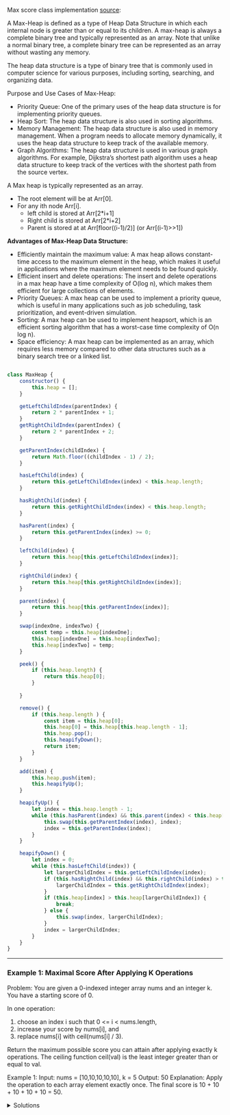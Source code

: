 Max score class implementation [source](https://www.geeksforgeeks.org/introduction-to-max-heap-data-structure/):

A Max-Heap is defined as a type of Heap Data Structure in which each internal node is greater than or equal to its children. A max-heap is always a complete binary tree and typically represented as an array. Note that unlike a normal binary tree, a complete binary tree can be represented as an array without wasting any memory.

The heap data structure is a type of binary tree that is commonly used in computer science for various purposes, including sorting, searching, and organizing data.


Purpose and Use Cases of Max-Heap:

- Priority Queue: One of the primary uses of the heap data structure is for implementing priority queues. 
- Heap Sort: The heap data structure is also used in sorting algorithms.  
- Memory Management: The heap data structure is also used in memory management. When a program needs to allocate memory dynamically, it uses the heap data structure to keep track of the available memory. 
- Graph Algorithms: The heap data structure is used in various graph algorithms. For example, Dijkstra’s shortest path algorithm uses a heap data structure to keep track of the vertices with the shortest path from the source vertex. 


A Max heap is typically represented as an array. 


- The root element will be at Arr[0]. 
- For any ith node Arr[i].
    - left child is stored at Arr[2*i+1] 
    - Right child is stored at Arr[2*i+2]
    - Parent is stored at at Arr[floor((i-1)/2)] (or Arr[(i-1)>>1])


**Advantages of Max-Heap Data Structure:**
- Efficiently maintain the maximum value: A max heap allows constant-time access to the maximum element in the heap, which makes it useful in applications where the maximum element needs to be found quickly.
- Efficient insert and delete operations: The insert and delete operations in a max heap have a time complexity of O(log n), which makes them efficient for large collections of elements.
- Priority Queues: A max heap can be used to implement a priority queue, which is useful in many applications such as job scheduling, task prioritization, and event-driven simulation.
- Sorting: A max heap can be used to implement heapsort, which is an efficient sorting algorithm that has a worst-case time complexity of O(n log n).
- Space efficiency: A max heap can be implemented as an array, which requires less memory compared to other data structures such as a binary search tree or a linked list.


```javascript

class MaxHeap {
    constructor() {
        this.heap = [];
    }

    getLeftChildIndex(parentIndex) { 
        return 2 * parentIndex + 1; 
    }
    getRightChildIndex(parentIndex) { 
        return 2 * parentIndex + 2; 
    }

    getParentIndex(childIndex) {
        return Math.floor((childIndex - 1) / 2);
    }

    hasLeftChild(index) {
        return this.getLeftChildIndex(index) < this.heap.length;
    }

    hasRightChild(index) {
        return this.getRightChildIndex(index) < this.heap.length;
    }

    hasParent(index) {
        return this.getParentIndex(index) >= 0;
    }

    leftChild(index) {
        return this.heap[this.getLeftChildIndex(index)];
    }

    rightChild(index) {
        return this.heap[this.getRightChildIndex(index)];
    }

    parent(index) {
        return this.heap[this.getParentIndex(index)];
    }

    swap(indexOne, indexTwo) {
        const temp = this.heap[indexOne];
        this.heap[indexOne] = this.heap[indexTwo];
        this.heap[indexTwo] = temp;
    }

    peek() {
        if (this.heap.length) {
            return this.heap[0];
        }
        
    }

    remove() {
        if (this.heap.length ) {
            const item = this.heap[0];
            this.heap[0] = this.heap[this.heap.length - 1];
            this.heap.pop();
            this.heapifyDown();
            return item;
        }
    }

    add(item) {
        this.heap.push(item);
        this.heapifyUp();
    }

    heapifyUp() {
        let index = this.heap.length - 1;
        while (this.hasParent(index) && this.parent(index) < this.heap[index]) {
            this.swap(this.getParentIndex(index), index);
            index = this.getParentIndex(index);
        }
    }

    heapifyDown() {
        let index = 0;
        while (this.hasLeftChild(index)) {
            let largerChildIndex = this.getLeftChildIndex(index);
            if (this.hasRightChild(index) && this.rightChild(index) > this.leftChild(index)) {
                largerChildIndex = this.getRightChildIndex(index);
            }
            if (this.heap[index] > this.heap[largerChildIndex]) {
                break;
            } else {
                this.swap(index, largerChildIndex);
            }
            index = largerChildIndex;
        }
    }
}

```
_____________________________________________

### **Example 1**: Maximal Score After Applying K Operations


Problem: 
You are given a 0-indexed integer array nums and an integer k. You have a starting score of 0.

In one operation:

1. choose an index i such that 0 <= i < nums.length,
2. increase your score by nums[i], and
3. replace nums[i] with ceil(nums[i] / 3).

Return the maximum possible score you can attain after applying exactly k operations.
The ceiling function ceil(val) is the least integer greater than or equal to val.

Example 1:
    Input: nums = [10,10,10,10,10], k = 5
    Output: 50
    Explanation: Apply the operation to each array element exactly once. The final score is 10 + 10 + 10 + 10 + 10 = 50.


<details>
<summary>Solutions</summary>

```javascript
/**
 * @param {number[]} nums
 * @param {number} k
 * @return {number}
 */
var maxKelements = function(nums, k) {
    const maxHeap = new MaxHeap();
    let maxScore = 0;

    for (let num of nums) {
        maxHeap.add(num);
    }
    
    while(k) {
        let val = maxHeap.remove();
        maxScore += val;
        maxHeap.add(Math.ceil(val / 3));
        k--;
    }

    return maxScore;
};

class MaxHeap {
    constructor() {
        this.heap = [];
    }

    getLeftChildIndex(parentIndex) { return 2 * parentIndex + 1; }
    getRightChildIndex(parentIndex) { return 2 * parentIndex + 2; }

    getParentIndex(childIndex) {
        return Math.floor((childIndex - 1) / 2);
    }

    hasLeftChild(index) {
        return this.getLeftChildIndex(index) < this.heap.length;
    }

    hasRightChild(index) {
        return this.getRightChildIndex(index) < this.heap.length;
    }

    hasParent(index) {
        return this.getParentIndex(index) >= 0;
    }

    leftChild(index) {
        return this.heap[this.getLeftChildIndex(index)];
    }

    rightChild(index) {
        return this.heap[this.getRightChildIndex(index)];
    }

    parent(index) {
        return this.heap[this.getParentIndex(index)];
    }

    swap(indexOne, indexTwo) {
        const temp = this.heap[indexOne];
        this.heap[indexOne] = this.heap[indexTwo];
        this.heap[indexTwo] = temp;
    }

    peek() {
        if (this.heap.length === 0) {
            return null;
        }
        return this.heap[0];
    }

    remove() {
        if (this.heap.length === 0) {
            return null;
        }
        const item = this.heap[0];
        this.heap[0] = this.heap[this.heap.length - 1];
        this.heap.pop();
        this.heapifyDown();
        return item;
    }

    add(item) {
        this.heap.push(item);
        this.heapifyUp();
    }

    heapifyUp() {
        let index = this.heap.length - 1;
        while (this.hasParent(index) && this.parent(index) < this.heap[index]) {
            this.swap(this.getParentIndex(index), index);
            index = this.getParentIndex(index);
        }
    }

    heapifyDown() {
        let index = 0;
        while (this.hasLeftChild(index)) {
            let largerChildIndex = this.getLeftChildIndex(index);
            if (this.hasRightChild(index) && this.rightChild(index) > this.leftChild(index)) {
                largerChildIndex = this.getRightChildIndex(index);
            }
            if (this.heap[index] > this.heap[largerChildIndex]) {
                break;
            } else {
                this.swap(index, largerChildIndex);
            }
            index = largerChildIndex;
        }
    }
}
```

